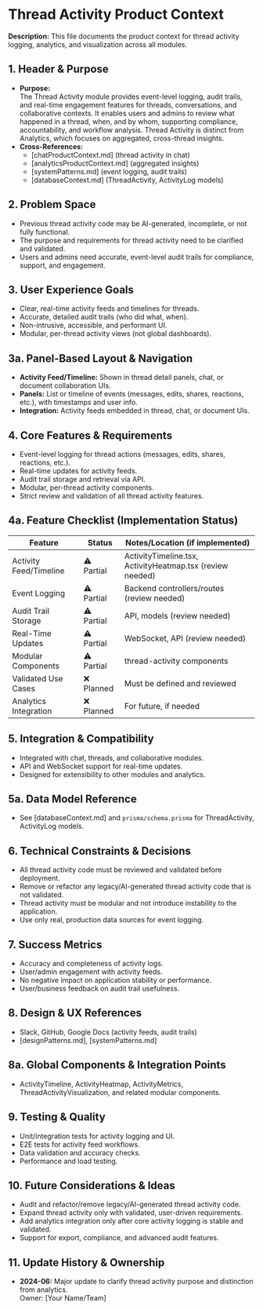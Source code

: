 <!--
Thread Activity Product Context
See README for the modular context pattern.
-->

# Thread Activity Product Context

**Description:**
This file documents the product context for thread activity logging, analytics, and visualization across all modules.

## 1. Header & Purpose
- **Purpose:**  
  The Thread Activity module provides event-level logging, audit trails, and real-time engagement features for threads, conversations, and collaborative contexts. It enables users and admins to review what happened in a thread, when, and by whom, supporting compliance, accountability, and workflow analysis. Thread Activity is distinct from Analytics, which focuses on aggregated, cross-thread insights.
- **Cross-References:**  
  - [chatProductContext.md] (thread activity in chat)
  - [analyticsProductContext.md] (aggregated insights)
  - [systemPatterns.md] (event logging, audit trails)
  - [databaseContext.md] (ThreadActivity, ActivityLog models)

## 2. Problem Space
- Previous thread activity code may be AI-generated, incomplete, or not fully functional.
- The purpose and requirements for thread activity need to be clarified and validated.
- Users and admins need accurate, event-level audit trails for compliance, support, and engagement.

## 3. User Experience Goals
- Clear, real-time activity feeds and timelines for threads.
- Accurate, detailed audit trails (who did what, when).
- Non-intrusive, accessible, and performant UI.
- Modular, per-thread activity views (not global dashboards).

## 3a. Panel-Based Layout & Navigation
- **Activity Feed/Timeline:** Shown in thread detail panels, chat, or document collaboration UIs.
- **Panels:** List or timeline of events (messages, edits, shares, reactions, etc.), with timestamps and user info.
- **Integration:** Activity feeds embedded in thread, chat, or document UIs.

## 4. Core Features & Requirements
- Event-level logging for thread actions (messages, edits, shares, reactions, etc.).
- Real-time updates for activity feeds.
- Audit trail storage and retrieval via API.
- Modular, per-thread activity components.
- Strict review and validation of all thread activity features.

## 4a. Feature Checklist (Implementation Status)
| Feature                | Status      | Notes/Location (if implemented)      |
|------------------------|-------------|--------------------------------------|
| Activity Feed/Timeline | ⚠️ Partial | ActivityTimeline.tsx, ActivityHeatmap.tsx (review needed) |
| Event Logging          | ⚠️ Partial | Backend controllers/routes (review needed) |
| Audit Trail Storage    | ⚠️ Partial | API, models (review needed)          |
| Real-Time Updates      | ⚠️ Partial | WebSocket, API (review needed)       |
| Modular Components     | ⚠️ Partial | thread-activity components           |
| Validated Use Cases    | ❌ Planned  | Must be defined and reviewed         |
| Analytics Integration  | ❌ Planned  | For future, if needed                |

## 5. Integration & Compatibility
- Integrated with chat, threads, and collaborative modules.
- API and WebSocket support for real-time updates.
- Designed for extensibility to other modules and analytics.

## 5a. Data Model Reference
- See [databaseContext.md] and `prisma/schema.prisma` for ThreadActivity, ActivityLog models.

## 6. Technical Constraints & Decisions
- All thread activity code must be reviewed and validated before deployment.
- Remove or refactor any legacy/AI-generated thread activity code that is not validated.
- Thread activity must be modular and not introduce instability to the application.
- Use only real, production data sources for event logging.

## 7. Success Metrics
- Accuracy and completeness of activity logs.
- User/admin engagement with activity feeds.
- No negative impact on application stability or performance.
- User/business feedback on audit trail usefulness.

## 8. Design & UX References
- Slack, GitHub, Google Docs (activity feeds, audit trails)
- [designPatterns.md], [systemPatterns.md]

## 8a. Global Components & Integration Points
- ActivityTimeline, ActivityHeatmap, ActivityMetrics, ThreadActivityVisualization, and related modular components.

## 9. Testing & Quality
- Unit/integration tests for activity logging and UI.
- E2E tests for activity feed workflows.
- Data validation and accuracy checks.
- Performance and load testing.

## 10. Future Considerations & Ideas
- Audit and refactor/remove legacy/AI-generated thread activity code.
- Expand thread activity only with validated, user-driven requirements.
- Add analytics integration only after core activity logging is stable and validated.
- Support for export, compliance, and advanced audit features.

## 11. Update History & Ownership
- **2024-06:** Major update to clarify thread activity purpose and distinction from analytics.  
  Owner: [Your Name/Team]